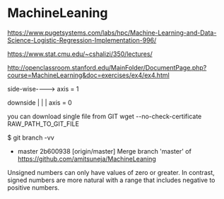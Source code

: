 # MachineLeaning

https://www.pugetsystems.com/labs/hpc/Machine-Learning-and-Data-Science-Logistic-Regression-Implementation-996/

https://www.stat.cmu.edu/~cshalizi/350/lectures/

http://openclassroom.stanford.edu/MainFolder/DocumentPage.php?course=MachineLearning&doc=exercises/ex4/ex4.html


 side-wise----> axis = 1
 
 downside
 |
 |
 |
 axis = 0
 
 you can download single file from GIT
 wget --no-check-certificate RAW_PATH_TO_GIT_FILE


$ git branch -vv
* master 2b600938 [origin/master] Merge branch 'master' of https://github.com/amitsuneja/MachineLeaning


Unsigned numbers can only have values of zero or greater. In contrast, signed numbers are more natural with a range 
that includes negative to positive numbers.